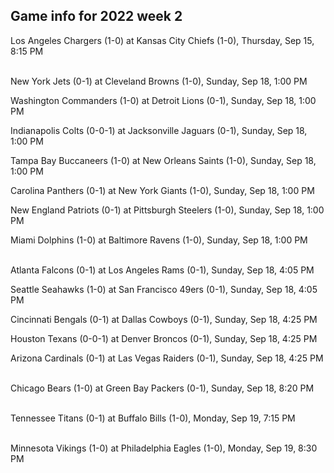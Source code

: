 ## Game info for 2022 week 2
Los Angeles Chargers (1-0) at Kansas City Chiefs (1-0), Thursday, Sep 15, 8:15 PM

<br/>New York Jets (0-1) at Cleveland Browns (1-0), Sunday, Sep 18, 1:00 PM

Washington Commanders (1-0) at Detroit Lions (0-1), Sunday, Sep 18, 1:00 PM

Indianapolis Colts (0-0-1) at Jacksonville Jaguars (0-1), Sunday, Sep 18, 1:00 PM

Tampa Bay Buccaneers (1-0) at New Orleans Saints (1-0), Sunday, Sep 18, 1:00 PM

Carolina Panthers (0-1) at New York Giants (1-0), Sunday, Sep 18, 1:00 PM

New England Patriots (0-1) at Pittsburgh Steelers (1-0), Sunday, Sep 18, 1:00 PM

Miami Dolphins (1-0) at Baltimore Ravens (1-0), Sunday, Sep 18, 1:00 PM

<br/>Atlanta Falcons (0-1) at Los Angeles Rams (0-1), Sunday, Sep 18, 4:05 PM

Seattle Seahawks (1-0) at San Francisco 49ers (0-1), Sunday, Sep 18, 4:05 PM

Cincinnati Bengals (0-1) at Dallas Cowboys (0-1), Sunday, Sep 18, 4:25 PM

Houston Texans (0-0-1) at Denver Broncos (0-1), Sunday, Sep 18, 4:25 PM

Arizona Cardinals (0-1) at Las Vegas Raiders (0-1), Sunday, Sep 18, 4:25 PM

<br/>Chicago Bears (1-0) at Green Bay Packers (0-1), Sunday, Sep 18, 8:20 PM

<br/>Tennessee Titans (0-1) at Buffalo Bills (1-0), Monday, Sep 19, 7:15 PM

<br/>Minnesota Vikings (1-0) at Philadelphia Eagles (1-0), Monday, Sep 19, 8:30 PM

